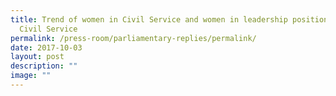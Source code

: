 ```yaml
---
title: Trend of women in Civil Service and women in leadership positions in
  Civil Service
permalink: /press-room/parliamentary-replies/permalink/
date: 2017-10-03
layout: post
description: ""
image: ""
---
```

